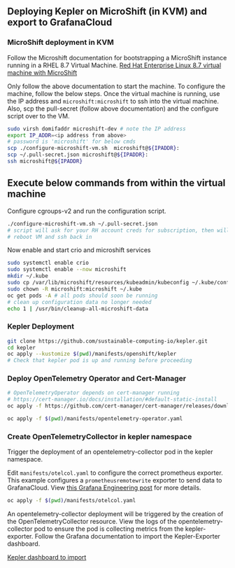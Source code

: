 ## Deploying Kepler on MicroShift (in KVM) and export to GrafanaCloud

### MicroShift deployment in KVM

Follow the Microshift documentation for bootstrapping a MicroShift instance running in a RHEL 8.7 Virtual Machine.
[Red Hat Enterprise Linux 8.7 virtual machine with MicroShift](https://github.com/openshift/microshift/blob/main/docs/devenv_rhel8_auto.md)

Only follow the above documentation to start the machine. To configure the machine, follow the below steps.
Once the virtual machine is running, use the IP address and `microshift:microshift` to ssh into the virtual machine.
Also, scp the pull-secret (follow above documentation) and the configure script over to the VM.

```bash
sudo virsh domifaddr microshift-dev # note the IP address 
export IP_ADDR=<ip address from above>
# password is 'microshift' for below cmds
scp ./configure-microshift-vm.sh  microshift@${IPADDR}:
scp ~/.pull-secret.json microshift@${IPADDR}:
ssh microshift@${IPADDR}
```

## Execute below commands from within the virtual machine

Configure cgroups-v2 and run the configuration script.

```bash
./configure-microshift-vm.sh ~/.pull-secret.json
# script will ask for your RH account creds for subscription, then will run unattended
# reboot VM and ssh back in
```

Now enable and start crio and microshift services

```bash
sudo systemctl enable crio
sudo systemctl enable --now microshift
mkdir ~/.kube
sudo cp /var/lib/microshift/resources/kubeadmin/kubeconfig ~/.kube/config
sudo chown -R microshift:microshift ~/.kube
oc get pods -A # all pods should soon be running
# clean up configuration data no longer needed
echo 1 | /usr/bin/cleanup-all-microshift-data
```

### Kepler Deployment

```bash
git clone https://github.com/sustainable-computing-io/kepler.git
cd kepler
oc apply --kustomize $(pwd)/manifests/openshift/kepler
# Check that kepler pod is up and running before proceeding
```

### Deploy OpenTelemetry Operator and Cert-Manager

```bash
# OpenTelemetryOperator depends on cert-manager running
# https://cert-manager.io/docs/installation/#default-static-install
oc apply -f https://github.com/cert-manager/cert-manager/releases/download/v1.10.0/cert-manager.yaml

oc apply -f $(pwd)/manifests/opentelemetry-operator.yaml
```

### Create OpenTelemetryCollector in kepler namespace

Trigger the deployment of an opentelemetry-collector pod in the kepler namespace.

Edit `manifests/otelcol.yaml` to configure the correct prometheus exporter. This example
configures a `prometheusremotewrite` exporter to send data to GrafanaCloud.
View [this Grafana Engineering post](https://grafana.com/blog/2022/05/10/how-to-collect-prometheus-metrics-with-the-opentelemetry-collector-and-grafana/) for more details.

```bash
oc apply -f $(pwd)/manifests/otelcol.yaml
```

An opentelemetry-collector deployment will be triggered by the creation of the OpenTelemetryCollector resource. View the logs of the opentelemetry-collector pod to
ensure the pod is collecting metrics from the kepler-exporter.
Follow the Grafana documentation to import the Kepler-Exporter dashboard.

[Kepler dashboard to import](https://github.com/sustainable-computing-io/kepler/blob/main/grafana-dashboards/Kepler-Exporter.json)
